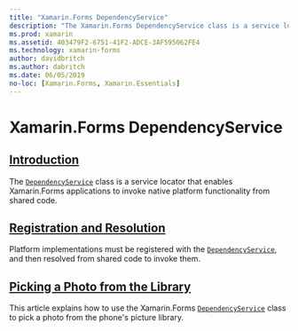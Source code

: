 ```yaml
---
title: "Xamarin.Forms DependencyService"
description: "The Xamarin.Forms DependencyService class is a service locator that enables Xamarin.Forms applications to invoke native platform functionality from shared code."
ms.prod: xamarin
ms.assetid: 403479F2-6751-41F2-ADCE-3AF595062FE4
ms.technology: xamarin-forms
author: davidbritch
ms.author: dabritch
ms.date: 06/05/2019
no-loc: [Xamarin.Forms, Xamarin.Essentials]
---
```


# Xamarin.Forms DependencyService

## [Introduction](introduction.md)

The [`DependencyService`](xref:Xamarin.Forms.DependencyService) class is a service locator that enables Xamarin.Forms applications to invoke native platform functionality from shared code.

## [Registration and Resolution](registration-and-resolution.md)

Platform implementations must be registered with the [`DependencyService`](xref:Xamarin.Forms.DependencyService), and then resolved from shared code to invoke them.

## [Picking a Photo from the Library](photo-picker.md)

This article explains how to use the Xamarin.Forms [`DependencyService`](xref:Xamarin.Forms.DependencyService) class to pick a photo from the phone's picture library.
